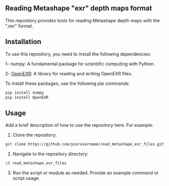 ## Reading Metashape "exr" depth maps format
This repository provides tools for reading Metashape depth maps with the ".exr" format.

## Installation

To use this repository, you need to install the following dependencies:

1- numpy: A fundamental package for scientific computing with Python.


2- [OpenEXR]([http://example.com](https://openexr.com/en/latest/)): A library for reading and writing OpenEXR files.

To install these packages, use the following pip commands:

```bash
pip install numpy
pip install OpenEXR
```

## Usage
Add a brief description of how to use the repository here. For example:

1. Clone the repository:

```bash 
git clone https://github.com/yourusername/read_metashape_exr_files.git
```
2. Navigate to the repository directory:
```bash
cd read_metashape_exr_files
```
3. Run the script or module as needed. Provide an example command or script usage.

